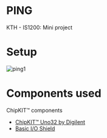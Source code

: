 # PING
KTH - IS1200: Mini project



# Setup

![ping1](https://user-images.githubusercontent.com/62188976/77232707-040ca400-6ba3-11ea-9172-3131d918335f.jpg)

# Components used
ChipKIT™ components
<br>
- [ChipKIT™ Uno32 by Digilent](/sample_page)
- [Basic I/O Shield](/sample_page)
    
    
    

